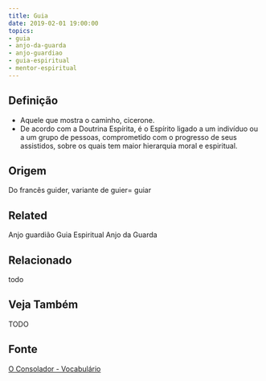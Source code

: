 ```yaml
---
title: Guia
date: 2019-02-01 19:00:00
topics:
- guia
- anjo-da-guarda
- anjo-guardiao
- guia-espiritual
- mentor-espiritual
---
```


## Definição
* Aquele que mostra o caminho, cicerone. 
* De acordo com a Doutrina Espírita, é o Espírito ligado a um indivíduo ou a um
  grupo de pessoas, comprometido com o progresso de seus assistidos, sobre os
  quais tem maior hierarquia moral e espiritual. 


## Origem
Do francês guider, variante de guier= guiar

## Related
Anjo guardião
Guia Espiritual
Anjo da Guarda

## Relacionado
todo

## Veja Também
TODO

## Fonte
[O Consolador - Vocabulário](http://www.oconsolador.com.br/linkfixo/vocabulario/principal.html)


